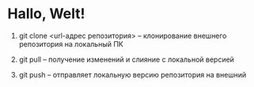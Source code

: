 # Hallo, Welt!
1. git clone <url-адрес репозитория> – клонирование внешнего репозитория на  локальный ПК

2. git pull – получение изменений и слияние с локальной версией

3. git push – отправляет локальную версию репозитория на внешний
